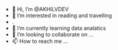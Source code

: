 - 👋 Hi, I’m @AKHILVDEV
- 👀 I’m interested in reading and travelling
- .
- 🌱 I’m currently learning data analatics
- 💞️ I’m looking to collaborate on ...
- 📫 How to reach me ...

<!---
AKHILVDEV/AKHILVDEV is a ✨ special ✨ repository because its `README.md` (this file) appears on your GitHub profile.
You can click the Preview link to take a look at your changes.
--->
